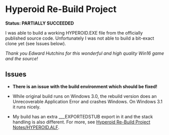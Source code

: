 Hyperoid Re-Build Project
=========================

**Status: PARTIALLY SUCCEEDED**

I was able to build a working HYPEROID.EXE file from the officially published source code.
Unfortunately I was not able to build a bit-exact clone yet (see Issues below).

_Thank you Edward Hutchins for this wonderful and high quality Win16 game and the source!_


Issues
------

* **There is an issue with the build environment which should be fixed!**

* While original build runs on Windows 3.0, the rebuild version does an Unrecoverable
  Application Error and crashes Windows. On Windows 3.1 it runs nicely.

* My build has an extra ___EXPORTEDSTUB export in it and the stack handling is also different.
  For more, see [Hyperoid Re-Build Project Notes/HYPEROID.ALF](rebuild#hyperoidalf).
